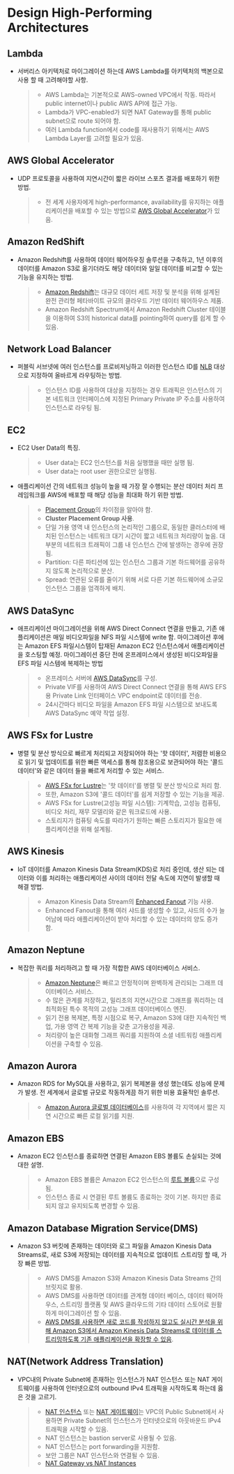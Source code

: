 # Design High-Performing Architectures

## Lambda

* 서버리스 아키텍처로 마이그레이션 하는데  AWS Lambda를 아키텍처의 백본으로 사용 할 때 고려해야할 사항.  
    > * AWS Lambda는 기본적으로 AWS-owned VPC에서 작동. 따라서 public internet이나 public AWS API에 접근 가능.  
    > * Lambda가 VPC-enabled가 되면 NAT Gateway를 통해 public subnet으로 route 되어야 함.
    > * 여러 Lambda function에서 code를 재사용하기 위해서는 AWS Lambda Layer를 고려할 필요가 있음.

## AWS Global Accelerator

* UDP 프로토콜을 사용하여 지연시간이 짧은 라이브 스포츠 결과를 배포하기 위한 방법.
    > * 전 세계 사용자에게 high-performance, availability를 유지하는 애플리케이션을 배포할 수 있는 방법으로 [AWS Global Accelerator](https://aws.amazon.com/ko/global-accelerator/)가 있음.
    
## Amazon RedShift

* Amazon Redshift를 사용하여 데이터 웨어하우징 솔루션을 구축하고, 1년 이후의 데이터를 Amazon S3로 옮기더라도 해당 데이터와 일일 데이터를 비교할 수 있는 기능을 유지하는 방법.
    > * [Amazon Redshift](https://aws.amazon.com/ko/blogs/big-data/amazon-redshift-spectrum-extends-data-warehousing-out-to-exabytes-no-loading-required/)는 대규모 데이터 세트 저장 및 분석을 위해 설계된 완전 관리형 페타바이트 규모의 클라우드 기반 데이터 웨어하우스 제품.
    > * Amazon Redshift Spectrum에서 Amazon Redshift Cluster 테이블을 이용하여 S3의 historical data를 pointing하여 query를 쉽게 할 수 있음.

## Network Load Balancer

* 퍼블릭 서브넷에 여러 인스턴스를 프로비저닝하고 이러한 인스턴스 ID를 [NLB](https://docs.aws.amazon.com/elasticloadbalancing/latest/network/introduction.html) 대상으로 지정하여 올바르게 라우팅하는 방법.
    > * 인스턴스 ID를 사용하여 대상을 지정하는 경우 트래픽은 인스턴스의 기본 네트워크 인터페이스에 지정된 Primary Private IP 주소를 사용하여 인스턴스로 라우팅 됨.

## EC2

* EC2 User Data의 특징.
    > * User data는 EC2 인스턴스를 처음 실행했을 때만 실행 됨.
    > * User data는 root user 권한으로만 실행됨.

* 애플리케이션 간의 네트워크 성능이 높을 때 가장 잘 수행되는 분산 데이터 처리 프레임워크를 AWS에 배포할 때 해당 성능을 최대화 하기 위한 방법.
    > * [Placement Group](https://docs.aws.amazon.com/AWSEC2/latest/UserGuide/placement-groups.html)의 차이점을 알아야 함.
    > * **Cluster Placement Group 사용**.
    > * 단일 가용 영역 내 인스턴스의 논리적인 그룹으로, 동일한 클러스터에 배치된 인스턴스는 네트워크 대기 시간이 짧고 네트워크 처리량이 높음. 대부분의 네트워크 트래픽이 그룹 내 인스턴스 간에 발생하는 경우에 권장 됨.
    > * Partition: 다른 파티션에 있는 인스턴스 그룹과 기본 하드웨어를 공유하지 않도록 논리적으로 분산.
    > * Spread: 연관된 오류를 줄이기 위해 서로 다른 기본 하드웨어에 소규모 인스턴스 그룹을 엄격하게 배치.


## AWS DataSync

* 애프리케이션 마이그레이션을 위해 AWS Direct Connect 연결을 만들고, 기존 애플리케이션은 매일 비디오파일을 NFS 파일 시스템에 write 함. 마이그레이션 후에는 Amazon EFS 파일시스템이 탑재된 Amazon EC2 인스턴스에서 애플리케이션을 호스팅할 예정. 마이그레이션 중단 전에 온프레미스에서 생성된 비디오파일을 EFS 파일 시스템에 복제하는 방법
    > * 온프레미스 서버에 [AWS DataSync](https://aws.amazon.com/ko/datasync/)를 구성.
    > * Private VIF를 사용하여 AWS Direct Connect 연결을 통해 AWS EFS용 Private Link 인터페이스 VPC endpoint로 데이터를 전송.
    > * 24시간마다 비디오 파일을 Amazon EFS 파일 시스템으로 보내도록 AWS DataSync 예약 작업 설정.

## AWS FSx for Lustre

* 병렬 및 분산 방식으로 빠르게 처리되고 저장되어야 하는 '핫 데이터', 저렴한 비용으로 읽기 및 업데이트를 위한 빠른 액세스를 통해 참조용으로 보관되어야 하는 '콜드 데이터'와 같은 데이터 들을 빠르게 처리할 수 있는 서비스.
    > * [AWS FSx for Lustre](https://aws.amazon.com/ko/fsx/lustre/)는 '핫 데이터'를 병렬 및 분산 방식으로 처리 함.
    > * 또한, Amazon S3에 '콜드 데이터'를 쉽게 저장할 수 있는 기능을 제공.
    > * AWS FSx for Lustre(고성능 파일 시스템): 기계학습, 고성능 컴퓨팅, 비디오 처리, 재무 모델리와 같은 워크로드에 사용.
    > * 스토리지가 컴퓨팅 속도를 따라가기 원하는 빠른 스토리지가 필요한 애플리케이션을 위해 설계됨.

## AWS Kinesis

* IoT 데이터를 Amazon Kinesis Data Stream(KDS)로 처리 중인데, 생산 되는 데이터와 이를 처리하는 애플리케이션 사이의 데이터 전달 속도에 지연이 발생할 때 해결 방법.
    > * Amazon Kinesis Data Stream의 [Enhanced Fanout](https://aws.amazon.com/ko/blogs/aws/kds-enhanced-fanout/) 기능 사용.
    > * Enhanced Fanout을 통해 여러 샤드를 생성할 수 있고, 샤드의 수가 늘어남에 따라 애플리케이션이 받아 처리할 수 있는 데이터의 양도 증가 함.

## Amazon Neptune

* 복잡한 쿼리를 처리하려고 할 때 가장 적합한 AWS 데이터베이스 서비스.
    > * [Amazon Neptune](https://aws.amazon.com/ko/neptune/)은 빠르고 안정적이며 완벽하게 관리되는 그래프 데이터베이스 서비스.
    > * 수 많은 관계를 저장하고, 밀리초의 지연시간으로 그래프를 쿼리하는 데 최적화된 특수 목적의 고성능 그래프 데이터베이스 엔진.
    > * 읽기 전용 복제본, 특정 시점으로 복구, Amazon S3에 대한 지속적인 백업, 가용 영역 간 복제 기능을 갖춘 고가용성을 제공.
    > * 처리량이 높은 대화형 그래프 쿼리를 지원하여 소셜 네트워킹 애플리케이션을 구축할 수 있음.

## Amazon Aurora

* Amazon RDS for MySQL을 사용하고, 읽기 복제본을 생성 했는데도 성능에 문제가 발생. 전 세계에서 글로벌 규모로 작동하게끔 하기 위한 비용 효율적인 솔루션.
    > * [Amazon Aurora 글로벌 데이터베이스](https://aws.amazon.com/ko/rds/aurora/global-database/)를 사용하여 각 지역에서 짧은 지연 시간으로 빠른 로컬 읽기를 지원.

## Amazon EBS

* Amazon EC2 인스턴스를 종료하면 연결된 Amazon EBS 볼륨도 손실되는 것에 대한 설명.
    > * Amazon EBS 볼륨은 Amazon EC2 인스턴스의 [루트 볼륨](https://docs.aws.amazon.com/AWSEC2/latest/UserGuide/RootDeviceStorage.html)으로 구성 됨.
    > * 인스턴스 종료 시 연결된 루트 볼륨도 종료하는 것이 기본. 하지만 종료되지 않고 유지되도록 변경할 수 있음.

## Amazon Database Migration Service(DMS)

* Amazon S3 버킷에 존재하는 데이터와 로그 파일을 Amazon Kinesis Data Streams로, 새로 S3에 저장되는 데이터를 지속적으로 업데이트 스트리밍 할 때, 가장 빠른 방법.

    > * AWS DMS를 Amazon S3와 Amazon Kinesis Data Streams 간의 브릿지로 활용.
    > * AWS DMS를 사용하면 데이터를 관계형 데이터 베이스, 데이터 웨어하우스, 스트리밍 플랫폼 및 AWS 클라우드의 기타 데이터 스토어로 원활하게 마이그레이션 할 수 있음.
    > * [AWS DMS를 사용하면 새로 코드를 작성하지 않고도 실시간 분석을 위해 Amazon S3에서 Amazon Kinesis Data Streams로 데이터를 스트리밍하도록 기존 애플리케이션을 확장할 수 있음](https://aws.amazon.com/ko/blogs/big-data/streaming-data-from-amazon-s3-to-amazon-kinesis-data-streams-using-aws-dms/).

## NAT(Network Address Translation)

* VPC내의 Private Subnet에 존재하는 인스턴스가 NAT 인스턴스 또는 NAT 게이트웨이를 사용하여 인터넷으로의 outbound IPv4 트래픽을 시작하도록 하는데 옳은 것을 고르기.

    > * [NAT 인스턴스](https://docs.aws.amazon.com/vpc/latest/userguide/VPC_NAT_Instance.html) 또는 [NAT 게이트웨이](https://docs.aws.amazon.com/vpc/latest/userguide/vpc-nat-gateway.html)는 VPC의 Public Subnet에서 사용하면 Private Subnet의 인스턴스가 인터넷으로의 아웃바운드 IPv4 트래픽을 시작할 수 있음.
    > * NAT 인스턴스는 bastion server로 사용될 수 있음.
    > * NAT 인스턴스는 port forwarding을 지원함.
    > * 보안 그룹은 NAT 인스턴스와 연결될 수 있음.
    > * [NAT Gateway vs NAT Instances](https://docs.aws.amazon.com/vpc/latest/userguide/vpc-nat-comparison.html)